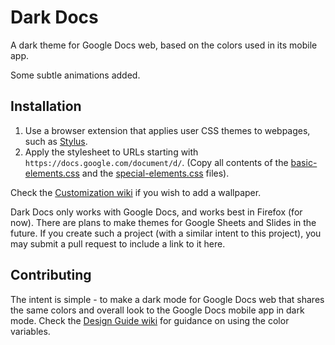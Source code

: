 # Dark Docs
A dark theme for Google Docs web, based on the colors used in its mobile app. 

Some subtle animations added. 

## Installation
1. Use a browser extension that applies user CSS themes to webpages, such as [Stylus](https://github.com/openstyles/stylus/).
2. Apply the stylesheet to URLs starting with `https://docs.google.com/document/d/`. (Copy all contents of the [basic-elements.css](basic-elements.css) and the [special-elements.css](special-elements.css) files).

Check the [Customization wiki](https://github.com/winghongchan/dark-docs/wiki/Customization) if you wish to add a wallpaper. 

Dark Docs only works with Google Docs, and works best in Firefox (for now). There are plans to make themes for Google Sheets and Slides in the future. If you create such a project (with a similar intent to this project), you may submit a pull request to include a link to it here.

## Contributing
The intent is simple - to make a dark mode for Google Docs web that shares the same colors and overall look to the Google Docs mobile app in dark mode. Check the [Design Guide wiki](https://github.com/winghongchan/dark-docs/wiki/Design-Guide) for guidance on using the color variables. 
